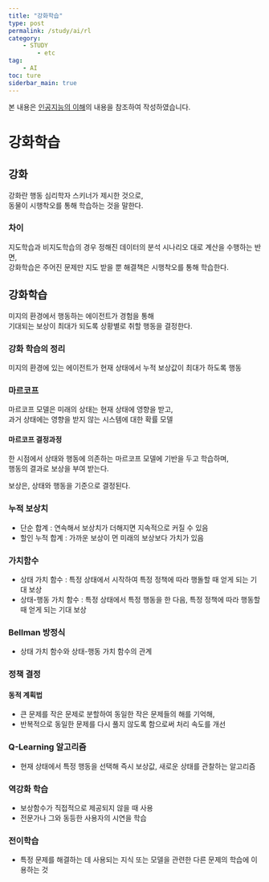 ```yaml
---
title: "강화학습"
type: post
permalink: /study/ai/rl
category: 
    - STUDY
        - etc
tag:
    - AI
toc: ture
siderbar_main: true
---
```

본 내용은 [인공지능의 이해](https://www.edwith.org/knusw-ai)의 내용을 참조하여 작성하였습니다.  

# 강화학습
## 강화  
강화란 행동 심리학자 스키너가 제시한 것으로,  
동물이 시행착오를 통해 학습하는 것을 말한다.  

### 차이
지도학습과 비지도학습의 경우 정해진 데이터의 분석 시나리오 대로 계산을 수행하는 반면,  
강화학습은 주어진 문제만 지도 받을 뿐 해결책은 시행착오를 통해 학습한다.  

## 강화학습  
미지의 환경에서 행동하는 에이전트가 경험을 통해  
기대되는 보상이 최대가 되도록 상황별로 취할 행동을 결정한다.  

### 강화 학습의 정리
미지의 환경에 있는 에이전트가 현재 상태에서 누적 보상값이 최대가 하도록 행동

### 마르코프
마르코프 모델은 미래의 상태는 현재 상태에 영향을 받고,  
과거 상태에는 영향을 받지 않는 시스템에 대한 확률 모델

#### 마르코프 결정과정
한 시점에서 상태와 행동에 의존하는 마르코프 모델에 기반을 두고 학습하며,  
행동의 결과로 보상을 부여 받는다.  

보상은, 상태와 행동을 기준으로 결정된다.  

### 누적 보상치
- 단순 합계 : 연속해서 보상치가 더해지면 지속적으로 커질 수 있음
- 할인 누적 합계 : 가까운 보상이 먼 미래의 보상보다 가치가 있음

### 가치함수
- 상태 가치 함수 : 특정 상태에서 시작하여 특정 정책에 따라 행돌할 때 얻게 되는 기대 보상
- 상태-행동 가치 함수 : 특정 상태에서 특정 행동을 한 다음, 특정 정책에 따라 행동할 때 얻게 되는 기대 보상

### Bellman 방정식
- 상태 가치 함수와 상태-행동 가치 함수의 관계

### 정책 결정
#### 동적 계획법
- 큰 문제를 작은 문제로 분할하여 동일한 작은 문제들의 해를 기억해,    
- 반복적으로 동일한 문제를 다시 풀지 않도록 함으로써 처리 속도를 개선

### Q-Learning 알고리즘
- 현재 상태에서 특정 행동을 선택해 즉시 보상값, 새로운 상태를 관찰하는 알고리즘

### 역강화 학습
- 보상함수가 직접적으로 제공되지 않을 때 사용
- 전문가나 그와 동등한 사용자의 시연을 학습

### 전이학습
- 특정 문제를 해결하는 데 사용되는 지식 또는 모델을 관련한 다른 문제의 학습에 이용하는 것